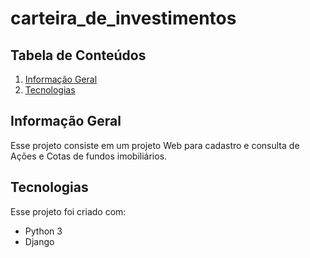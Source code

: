 # carteira_de_investimentos

## Tabela de Conteúdos
1. [Informação Geral](#informação-geral)
2. [Tecnologias](#tecnologias)


## Informação Geral
Esse projeto consiste em um projeto Web para cadastro e consulta de Ações e Cotas de fundos imobiliários.

## Tecnologias
Esse projeto foi criado com:
* Python 3
* Django
